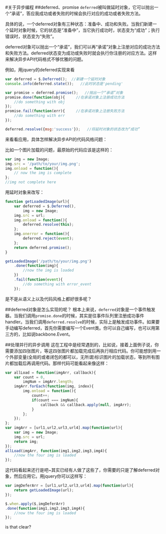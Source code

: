#关于异步编程
##deferred、promise
`deferred`被叫做延时对象，它可以抛出一个“承诺”，答应我成功或者失败的时候会执行对应的成功或者失败方法。

具体的说，一个deferred对象有三种状态：准备中、成功和失败。当我们新建一个延时对象时候，它的状态是“准备中”，当它执行成功时，状态变为“成功”；执行错误时，状态变为“失败”。

deferred对象可以抛出一个“承诺”，我们可以再“承诺”对象上注册对应的成功方法和失败方法。deferred状态变为成功或失败时就会执行你注册的对应方法。这样来解决异步API代码格式不够优雅的问题。

例如，用jquery的deferred实现来看
```javascript
var deferred = $.Deferred();  //新建一个延时对象
console.info(deferred.state());   //此时状态是'pending'

var promise = deferred.promise();   //抛出一个“承诺”对象
promise.done(function(obj){     //在承诺对象上注册成功方法
    //do something with obj
});
promise.fail(function(err){     //在承诺对象上注册失败方法
    //do something with err
});

deferred.resolve({msg:'success'});   //将延时对象的状态改为“成功”
```

来看看应用，具体怎样解决异步API的代码风格问题：

比如一个图片加载的问题，最原始的代码应该是这样的：
```javascript
var img = new Image;
img.src = '/path/to/your/img.png';
img.onload = function(){
    // now the img is complete
};
//img not complete here
```

用延时对象来改写：
```javascript
function getLoadedImage(url){
    var deferred = $.Deferred(),
        img = new Image;
    img.src = url;
    img.onload = function(){
        deferred.resolve(this);
    };
    img.onerror = function(){
        deferred.reject(event);
    };
    return deferred.promise();
}

getLoadedImage('/path/to/your/img.png')
    .done(function(img){
        //now the img is loaded
    })
    .fail(function(event){
        //do something with error_event
    });
```
是不是从语义上以及代码风格上都好很多呢？

##deferred对象是怎么实现的呢？
根本上来说，`deferred`对象是一个事件触发器。当我们调用`promise.done`的时候，其实是往事件队列里注册成功事件handler。当我们调用`deferred.resolve`的时候，实际上是触发成功事件。如果要手动编写deferred，首先你需要编写一个Event类。你可以自己编写，也可以用第三方的，比如说backbone.Event。

##处理并行的异步调用
这在工程中是经常遇到的，比如说，接着上面例子说，你需要添加四张图片，等这四张图片都加载完成后再执行相应代码。你可能想到用一个外部变量(全局的或者闭包的都可以，无所谓)标识图片的加载状态，等到所有图片都加载后再调用代码。那样代码可能看起来像这样：
```javascript
var allLoad = function(imgArr, callback){
    var count = 0,
        imgNum = imgArr.length;
    imgArr.forEach(function(img, index){
        img.onload = function(){
            count++;
            if(count === imgNum){
                callback && callback.apply(null, imgArr);
            }
        };
    });
};
var imgArr = [url1,url2,url3,url4].map(function(url){
    var img = new Image;
    img.src = url;
    return img;
});
allLoad(imgArr, function(img1,img2,img3,img4){
    //now the four img is loaded
});
```
这代码看起来还行是吧~其实已经有人做了这些了，你需要的只是了解deferred对象，然后应用它。用jquery你可以这样写：

```javascript
var imgDeferArr = [url1,url2,url3,url4].map(function(url){
    return getLoadedImage(url);
});

$.when.apply($,imgDeferArr)
.done(function(img1,img2,img3,img4){
    //now the four img is loaded
});
```
is that clear?





